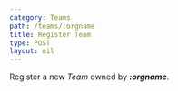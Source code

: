 ```yaml
---
category: Teams
path: /teams/:orgname
title: Register Team
type: POST
layout: nil
---
```


Register a new _Team_ owned by ***:orgname***.